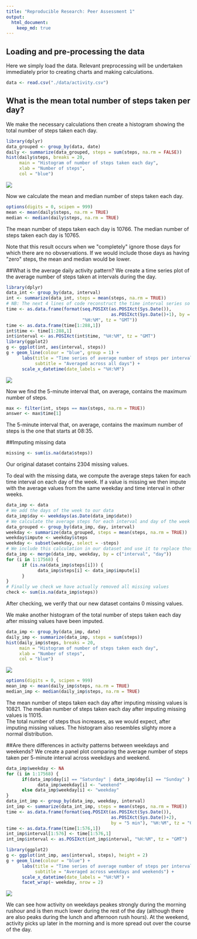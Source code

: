 ```yaml
---
title: "Reproducible Research: Peer Assessment 1"
output: 
  html_document:
    keep_md: true
---
```


## Loading and pre-processing the data
Here we simply load the data. Relevant preprocessing will be undertaken immediately prior to creating charts and making calculations. 

```r
data <- read.csv("./data/activity.csv")
```

## What is the mean total number of steps taken per day?
We make the necessary calculations then create a histogram showing the total number of steps taken each day.

```r
library(dplyr)
data_grouped <- group_by(data, date)
daily <- summarize(data_grouped, steps = sum(steps, na.rm = FALSE))
hist(daily$steps, breaks = 20,
     main = "Histogram of number of steps taken each day",
     xlab = "Number of steps",
     col = "blue")
```

![](PA1_template_files/figure-html/histogram-1.png)<!-- -->

Now we calculate the mean and median number of steps taken each day.

```r
options(digits = 0, scipen = 999)
mean <- mean(daily$steps, na.rm = TRUE)
median <- median(daily$steps, na.rm = TRUE)
```
The mean number of steps taken each day is 10766. 
The median number of steps taken each day is 10765.

Note that this result occurs when we "completely" ignore those days for which there are no obvservations. If we would include those days as having "zero" steps, the mean and median would be lower. 

##What is the average daily activity pattern?
We create a time series plot of the average number of steps taken at intervals during the day.

```r
library(dplyr)
data_int <- group_by(data, interval)
int <- summarize(data_int, steps = mean(steps, na.rm = TRUE))
# NB: The next 4 lines of code reconstruct the time interval series so that it can be read properly for plotting purposes.
time <- as.data.frame(format(seq.POSIXt(as.POSIXct(Sys.Date()), 
                                        as.POSIXct(Sys.Date()+1), by = "5 min"), 
                             "%H:%M", tz = "GMT"))
time <- as.data.frame(time[1:288,1])
int$time <- time[1:288,1]
int$interval <- as.POSIXct(int$time, "%H:%M", tz = "GMT")
library(ggplot2)
g <- ggplot(int, aes(interval, steps))
g + geom_line(colour = "blue", group = 1) +
      labs(title = "Time series of average number of steps per interval",
           subtitle = "Averaged across all days") +
      scale_x_datetime(date_labels = "%H:%M")
```

![](PA1_template_files/figure-html/time_series-1.png)<!-- -->

Now we find the 5-minute interval that, on average, contains the maximum number of steps.

```r
max <- filter(int, steps == max(steps, na.rm = TRUE)) 
answer <- max$time[1]
```
The 5-minute interval that, on average, contains the maximum number of steps is the one that starts at 08:35.

##Imputing missing data

```r
missing <- sum(is.na(data$steps))  
```
Our original dataset contains 2304 missing values.

To deal with the missing data, we compute the average steps taken for each time interval on each day of the week. If a value is missing we then impute with the average values from the same weekday and time interval in other weeks. 

```r
data_imp <- data
# We add the days of the week to our data
data_imp$day <- weekdays(as.Date(data_imp$date))
# We calculate the average steps for each interval and day of the week
data_grouped <- group_by(data_imp, day, interval)
weekday <- summarize(data_grouped, steps = mean(steps, na.rm = TRUE))
weekday$impute <- weekday$steps
weekday <- subset(weekday, select = -steps)
# We include this calculation in our dataset and use it to replace those values that are missing
data_imp <- merge(data_imp, weekday, by = c("interval", "day"))
for (i in 1:17568) {
      if (is.na(data_imp$steps[i])) {
            data_imp$steps[i] <- data_imp$impute[i]
      } 
}
# Finally we check we have actually removed all missing values
check <- sum(is.na(data_imp$steps))  
```
After checking, we verify that our new dataset contains 0 missing values.

We make another histogram of the total number of steps taken each day after missing values have been imputed.

```r
data_imp <- group_by(data_imp, date)
daily_imp <- summarize(data_imp, steps = sum(steps))
hist(daily_imp$steps, breaks = 20,
     main = "Histogram of number of steps taken each day",
     xlab = "Number of steps",
     col = "blue")
```

![](PA1_template_files/figure-html/histogram_imp-1.png)<!-- -->

```r
options(digits = 0, scipen = 999)
mean_imp <- mean(daily_imp$steps, na.rm = TRUE)
median_imp <- median(daily_imp$steps, na.rm = TRUE)
```
The mean number of steps taken each day after imputing missing values is 10821. 
The median number of steps taken each day after imputing missing values is 11015.  
The total number of steps thus increases, as we would expect, after imputing missing values. The histogram also resembles slighty more a normal distribution. 


##Are there differences in activity patterns between weekdays and weekends?
We create a panel plot comparing the average number of steps taken per 5-minute interval across weekdays and weekend.

```r
data_imp$weekday <- NA
for (i in 1:17568) {
      if(data_imp$day[i] == "Saturday" | data_imp$day[i] == "Sunday" )
            data_imp$weekday[i] <- "weekend"
      else data_imp$weekday[i] <- "weekday"
}
data_int_imp <- group_by(data_imp, weekday, interval)
int_imp <- summarize(data_int_imp, steps = mean(steps, na.rm = TRUE))
time <- as.data.frame(format(seq.POSIXt(as.POSIXct(Sys.Date()), 
                                        as.POSIXct(Sys.Date()+2), 
                                        by = "5 min"), "%H:%M", tz = "GMT"))
time <- as.data.frame(time[1:576,1])
int_imp$interval[1:576] <- time[1:576,1]
int_imp$interval <- as.POSIXct(int_imp$interval, "%H:%M", tz = "GMT")

library(ggplot2)
g <- ggplot(int_imp, aes(interval, steps), height = 2)
g + geom_line(colour = "blue") +
      labs(title = "Time series of average number of steps per interval",
           subtitle = "Averaged across weekdays and weekends") +
      scale_x_datetime(date_labels = "%H:%M") +
      facet_wrap(~ weekday, nrow = 2)
```

![](PA1_template_files/figure-html/time_series_imp-1.png)<!-- -->


We can see how activity on weekdays peakes strongly during the morning rushour and is then much lower during the rest of the day (although there are also peaks during the lunch and afternoon rush hours). At the weekend, activity picks up later in the morning and is more spread out over the course of the day.
